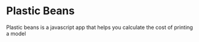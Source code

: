 # Plastic Beans

Plastic beans is a javascript app that helps you calculate the cost of printing a model


